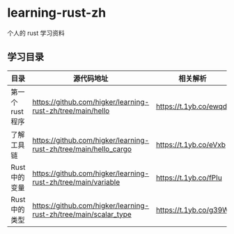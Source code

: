 # learning-rust-zh
个人的 rust 学习资料

## 学习目录

|目录|源代码地址|相关解析|
|---|---|-------|
|第一个rust程序|https://github.com/higker/learning-rust-zh/tree/main/hello|https://t.1yb.co/ewqd|
|了解工具链|https://github.com/higker/learning-rust-zh/tree/main/hello_cargo |https://t.1yb.co/eVxb|
|Rust中的变量|https://github.com/higker/learning-rust-zh/tree/main/variable|https://t.1yb.co/fPIu|
|Rust中的类型|https://github.com/higker/learning-rust-zh/tree/main/scalar_type|https://t.1yb.co/g39W|
